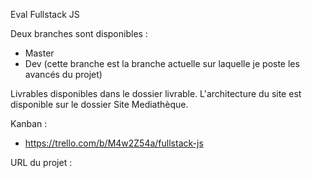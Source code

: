 Eval Fullstack JS

Deux branches sont disponibles : 
- Master
- Dev (cette branche est la branche actuelle sur laquelle je poste les avancés du projet)

Livrables disponibles dans le dossier livrable.
L'architecture du site est disponible sur le dossier Site Mediathèque.

Kanban :
- https://trello.com/b/M4w2Z54a/fullstack-js

URL du projet :
